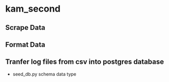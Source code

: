 # kam_second


## Scrape Data


## Format Data


## Tranfer log files from csv into postgres database
- seed_db.py schema data type